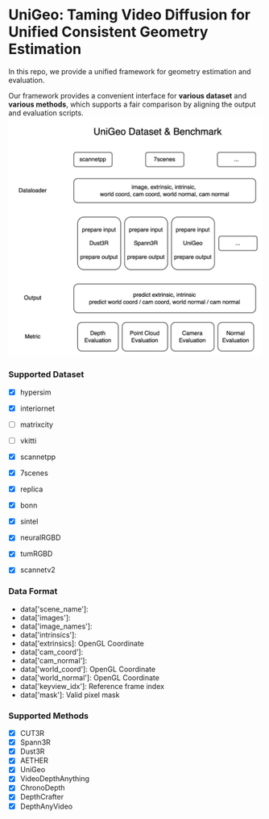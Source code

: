 # UniGeo: Taming Video Diffusion for Unified Consistent Geometry Estimation

In this repo, we provide a unified framework for geometry estimation and evaluation.

Our framework provides a convenient interface for **various dataset** and **various methods**, which supports a fair comparison by aligning the output and evaluation scripts.
![Framework Overview](assets/framework.jpg)


### Supported Dataset
- [x] hypersim
- [x] interiornet
- [ ] matrixcity
- [ ] vkitti
- [x] scannetpp
- [x] 7scenes
- [x] replica
- [x] bonn
- [x] sintel
- [x] neuralRGBD
- [x] tumRGBD
- [x] scannetv2


### Data Format
- data['scene_name']:
- data['images']:
- data['image_names']:
- data['intrinsics']:
- data['extrinsics]: OpenGL Coordinate
- data['cam_coord']:    
- data['cam_normal']:
- data['world_coord']: OpenGL Coordinate
- data['world_normal']: OpenGL Coordinate
- data['keyview_idx']: Reference frame index
- data['mask']: Valid pixel mask


### Supported Methods
- [x] CUT3R 
- [x] Spann3R 
- [x] Dust3R 
- [x] AETHER 
- [x] UniGeo 
- [x] VideoDepthAnything 
- [x] ChronoDepth 
- [x] DepthCrafter 
- [x] DepthAnyVideo 